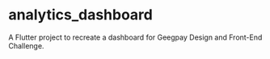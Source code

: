 # analytics_dashboard

A Flutter project to recreate a dashboard for Geegpay Design and Front-End Challenge.




